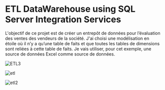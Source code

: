 # ETL DataWarehouse using SQL Server Integration Services

L'objectif de ce projet est de créer un entrepôt de données pour l’évaluation des ventes des vendeurs de la société. 
J'ai choisi une modélisation en étoile où il n’y a qu’une table de faits et que toutes les tables de dimensions sont reliées à cette table de faits.
Je vais utiliser, pour cet exemple, une source de données Excel comme source de données. 


![ETL3](https://github.com/user-attachments/assets/a091d682-5271-48b5-b632-00942014e706)

![etl](https://github.com/user-attachments/assets/3a7f5a2d-fe24-4680-b2ab-ef6169580078)

![etl2](https://github.com/user-attachments/assets/1052e24a-4703-4f79-a6dc-89d0a7a72a5f)
